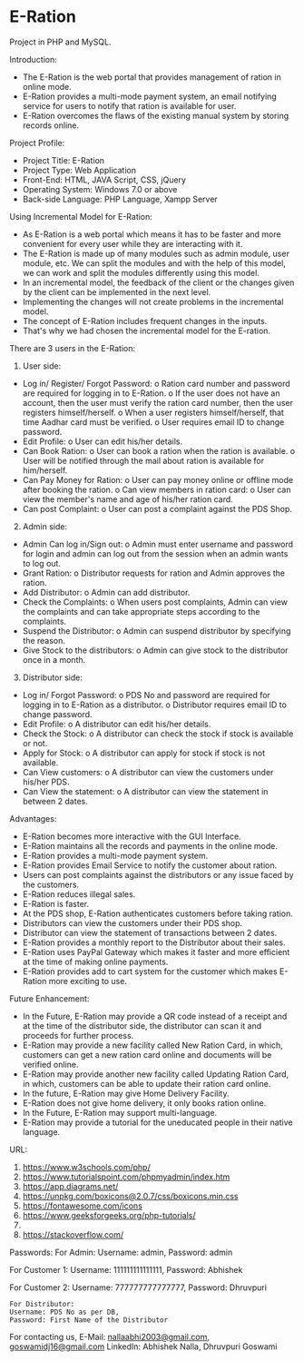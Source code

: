 # E-Ration

Project in PHP and MySQL.

Introduction:

- The E-Ration is the web portal that provides management of ration in online mode.
- E-Ration provides a multi-mode payment system, an email notifying service for users to notify that ration is available for user.
- E-Ration overcomes the flaws of the existing manual system by storing records online.

Project Profile:

- Project Title: E-Ration
- Project Type: Web Application
- Front-End: HTML, JAVA Script, CSS, jQuery
- Operating System: Windows 7.0 or above
- Back-side Language: PHP Language, Xampp Server

Using Incremental Model for E-Ration:

- As E-Ration is a web portal which means it has to be faster and more convenient for every user while they are interacting with it.
- The E-Ration is made up of many modules such as admin module, user module, etc. We can split the modules and with the help of this model, we can work and split the modules differently using this model.
- In an incremental model, the feedback of the client or the changes given by the client can be implemented in the next level.
- Implementing the changes will not create problems in the incremental model.
- The concept of E-Ration includes frequent changes in the inputs.
- That's why we had chosen the incremental model for the E-ration.

There are 3 users in the E-Ration:

1. User side:

- Log in/ Register/ Forgot Password:
  o Ration card number and password are required for logging in to E-Ration.
  o If the user does not have an account, then the user must verify the ration card number, then the user registers himself/herself.
  o When a user registers himself/herself, that time Aadhar card must be verified.
  o User requires email ID to change password.
- Edit Profile:
  o User can edit his/her details.
- Can Book Ration:
  o User can book a ration when the ration is available.
  o User will be notified through the mail about ration is available for him/herself.
- Can Pay Money for Ration:
  o User can pay money online or offline mode after booking the ration.
  o Can view members in ration card:
  o User can view the member's name and age of his/her ration card.
- Can post Complaint:
  o User can post a complaint against the PDS Shop.

2. Admin side:

- Admin Can log in/Sign out:
  o Admin must enter username and password for login and admin can log out from the session when an admin wants to log out.
- Grant Ration:
  o Distributor requests for ration and Admin approves the ration.
- Add Distributor:
  o Admin can add distributor.
- Check the Complaints:
  o When users post complaints, Admin can view the complaints and can take appropriate steps according to the complaints.
- Suspend the Distributor:
  o Admin can suspend distributor by specifying the reason.
- Give Stock to the distributors:
  o Admin can give stock to the distributor once in a month.

3. Distributor side:

- Log in/ Forgot Password:
  o PDS No and password are required for logging in to E-Ration as a distributor.
  o Distributor requires email ID to change password.
- Edit Profile:
  o A distributor can edit his/her details.
- Check the Stock:
  o A distributor can check the stock if stock is available or not.
- Apply for Stock:
  o A distributor can apply for stock if stock is not available.
- Can View customers:
  o A distributor can view the customers under his/her PDS.
- Can View the statement:
  o A distributor can view the statement in between 2 dates.

Advantages:

- E-Ration becomes more interactive with the GUI Interface.
- E-Ration maintains all the records and payments in the online mode.
- E-Ration provides a multi-mode payment system.
- E-Ration provides Email Service to notify the customer about ration.
- Users can post complaints against the distributors or any issue faced by the customers.
- E-Ration reduces illegal sales.
- E-Ration is faster.
- At the PDS shop, E-Ration authenticates customers before taking ration.
- Distributors can view the customers under their PDS shop.
- Distributor can view the statement of transactions between 2 dates.
- E-Ration provides a monthly report to the Distributor about their sales.
- E-Ration uses PayPal Gateway which makes it faster and more efficient at the time of making online payments.
- E-Ration provides add to cart system for the customer which makes E-Ration more exciting to use.

Future Enhancement:

- In the Future, E-Ration may provide a QR code instead of a receipt and at the time of the distributor side, the distributor can scan it and proceeds for further process.
- E-Ration may provide a new facility called New Ration Card, in which, customers can get a new ration card online and documents will be verified online.
- E-Ration may provide another new facility called Updating Ration Card, in which, customers can be able to update their ration card online.
- In the future, E-Ration may give Home Delivery Facility.
- E-Ration does not give home delivery, it only books ration online.
- In the Future, E-Ration may support multi-language.
- E-Ration may provide a tutorial for the uneducated people in their native language.

URL:

1. https://www.w3schools.com/php/
2. https://www.tutorialspoint.com/phpmyadmin/index.htm
3. https://app.diagrams.net/
4. https://unpkg.com/boxicons@2.0.7/css/boxicons.min.css
5. https://fontawesome.com/icons
6. https://www.geeksforgeeks.org/php-tutorials/
7.
8. https://stackoverflow.com/

Passwords:
For Admin:
Username: admin,
Password: admin


For Customer 1:
Username: 111111111111111,
Password: Abhishek

For Customer 2:
Username: 777777777777777,
Password: Dhruvpuri

    For Distributor:
    Username: PDS No as per DB,
    Password: First Name of the Distributor

For contacting us,
E-Mail: nallaabhi2003@gmail.com, goswamidj16@gmail.com
LinkedIn: Abhishek Nalla, Dhruvpuri Goswami
